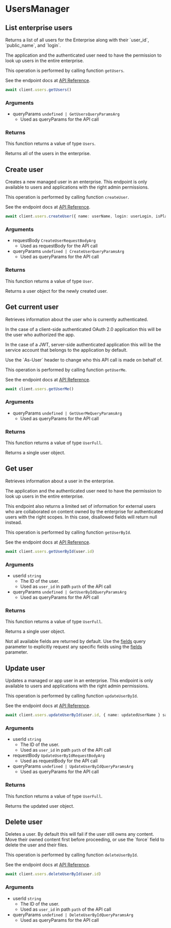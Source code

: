 # UsersManager

## List enterprise users

Returns a list of all users for the Enterprise along with their &#x60;user_id&#x60;,
&#x60;public_name&#x60;, and &#x60;login&#x60;.

The application and the authenticated user need to
have the permission to look up users in the entire
enterprise.

This operation is performed by calling function `getUsers`.

See the endpoint docs at
[API Reference](https://developer.box.com/reference/get-users/).

<!-- sample get_users -->
```ts
await client.users.getUsers()
```

### Arguments

- queryParams `undefined | GetUsersQueryParamsArg`
  - Used as queryParams for the API call


### Returns

This function returns a value of type `Users`.

Returns all of the users in the enterprise.


## Create user

Creates a new managed user in an enterprise. This endpoint
is only available to users and applications with the right
admin permissions.

This operation is performed by calling function `createUser`.

See the endpoint docs at
[API Reference](https://developer.box.com/reference/post-users/).

<!-- sample post_users -->
```ts
await client.users.createUser({ name: userName, login: userLogin, isPlatformAccessOnly: true } satisfies CreateUserRequestBodyArg)
```

### Arguments

- requestBody `CreateUserRequestBodyArg`
  - Used as requestBody for the API call
- queryParams `undefined | CreateUserQueryParamsArg`
  - Used as queryParams for the API call


### Returns

This function returns a value of type `User`.

Returns a user object for the newly created user.


## Get current user

Retrieves information about the user who is currently authenticated.

In the case of a client-side authenticated OAuth 2.0 application
this will be the user who authorized the app.

In the case of a JWT, server-side authenticated application
this will be the service account that belongs to the application
by default.

Use the &#x60;As-User&#x60; header to change who this API call is made on behalf of.

This operation is performed by calling function `getUserMe`.

See the endpoint docs at
[API Reference](https://developer.box.com/reference/get-users-me/).

<!-- sample get_users_me -->
```ts
await client.users.getUserMe()
```

### Arguments

- queryParams `undefined | GetUserMeQueryParamsArg`
  - Used as queryParams for the API call


### Returns

This function returns a value of type `UserFull`.

Returns a single user object.


## Get user

Retrieves information about a user in the enterprise.

The application and the authenticated user need to
have the permission to look up users in the entire
enterprise.

This endpoint also returns a limited set of information
for external users who are collaborated on content
owned by the enterprise for authenticated users with the
right scopes. In this case, disallowed fields will return
null instead.

This operation is performed by calling function `getUserById`.

See the endpoint docs at
[API Reference](https://developer.box.com/reference/get-users-id/).

<!-- sample get_users_id -->
```ts
await client.users.getUserById(user.id)
```

### Arguments

- userId `string`
  - The ID of the user.
  - Used as `user_id` in path `path` of the API call
- queryParams `undefined | GetUserByIdQueryParamsArg`
  - Used as queryParams for the API call


### Returns

This function returns a value of type `UserFull`.

Returns a single user object.

Not all available fields are returned by default. Use the
[fields](#param-fields) query parameter to explicitly request
any specific fields using the [fields](#get-users-id--request--fields)
parameter.


## Update user

Updates a managed or app user in an enterprise. This endpoint
is only available to users and applications with the right
admin permissions.

This operation is performed by calling function `updateUserById`.

See the endpoint docs at
[API Reference](https://developer.box.com/reference/put-users-id/).

<!-- sample put_users_id -->
```ts
await client.users.updateUserById(user.id, { name: updatedUserName } satisfies UpdateUserByIdRequestBodyArg)
```

### Arguments

- userId `string`
  - The ID of the user.
  - Used as `user_id` in path `path` of the API call
- requestBody `UpdateUserByIdRequestBodyArg`
  - Used as requestBody for the API call
- queryParams `undefined | UpdateUserByIdQueryParamsArg`
  - Used as queryParams for the API call


### Returns

This function returns a value of type `UserFull`.

Returns the updated user object.


## Delete user

Deletes a user. By default this will fail if the user
still owns any content. Move their owned content first
before proceeding, or use the &#x60;force&#x60; field to delete
the user and their files.

This operation is performed by calling function `deleteUserById`.

See the endpoint docs at
[API Reference](https://developer.box.com/reference/delete-users-id/).

<!-- sample delete_users_id -->
```ts
await client.users.deleteUserById(user.id)
```

### Arguments

- userId `string`
  - The ID of the user.
  - Used as `user_id` in path `path` of the API call
- queryParams `undefined | DeleteUserByIdQueryParamsArg`
  - Used as queryParams for the API call


